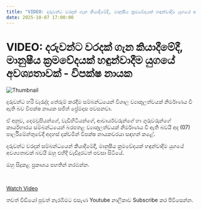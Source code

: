 ```yaml
---
title: "VIDEO: දරුවන්ට වරදක් ගැන කියාදීමේදී, මානුෂීය ක්‍රමවේදයක් හඳුන්වාදීම යුගයේ අවශ්‍යතාවක් - විපක්ෂ නායක"
date: 2025-10-07 17:00:00
---
```


# VIDEO: දරුවන්ට වරදක් ගැන කියාදීමේදී, මානුෂීය ක්‍රමවේදයක් හඳුන්වාදීම යුගයේ අවශ්‍යතාවක් - විපක්ෂ නායක

![Thumbnail](https://helakuru.sgp1.cdn.digitaloceanspaces.com/esana/images/lib/sajith-parliment-mko.jpg)

දරුවන්ට හරි වැරැද්ද තේරුම් කරදීම සම්බන්ධයෙන් විශාල ව්‍යාකූලත්වයක් නිර්මාණය වී ඇති බව විපක්ෂ නායක සජිත් ප්‍රේමදාස පවසනවා.

ඒ අනුව, දෙමවුපියන්ගේ, වැඩිහිටියන්ගේ, ආචාර්යවරුන්ගේ හා ගුරුවරුන්ගේ කාර්යභාරය සම්බන්ධයෙන් බරපතළ ව්‍යාකූලත්වයක් නිර්මාණය වී ඇති බවයි අද (07) පාර්ලිමේන්තුවේදී අදහස් දක්වමින් විපක්ෂ නායකවරයා සඳහන් කළේ.

දරුවන්ට වරදක් සම්බන්ධයෙන් කියාදීමේදී, මානුෂීය ක්‍රමවේදයක් හඳුන්වාදීම යුගයේ අවශ්‍යතාවක් බවයි ඔහු එහිදී වැඩිදුරටත් පවසා සිටියේ.

ඔහු සිදුකළ ප්‍රකාශය පහතින් නරඹන්න.

 

[Watch Video](https://youtube.com/embed/rQYXt7ZawCs)

තවත් වීඩියෝ පුවත් නැරඹීමට එසැණ Youtube නාලිකාව Subscribe කර පිවිසෙන්න.

